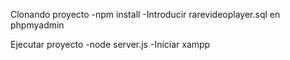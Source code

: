 Clonando proyecto
-npm install
-Introducir rarevideoplayer.sql en phpmyadmin


Ejecutar proyecto
-node server.js
-Iniciar xampp